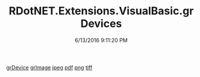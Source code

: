 ﻿---
title: RDotNET.Extensions.VisualBasic.grDevices
date: 6/13/2016 9:11:20 PM
---

[grDevice](T-RDotNET.Extensions.VisualBasic.grDevices.grDevice.html)
[grImage](T-RDotNET.Extensions.VisualBasic.grDevices.grImage.html)
[jpeg](T-RDotNET.Extensions.VisualBasic.grDevices.jpeg.html)
[pdf](T-RDotNET.Extensions.VisualBasic.grDevices.pdf.html)
[png](T-RDotNET.Extensions.VisualBasic.grDevices.png.html)
[tiff](T-RDotNET.Extensions.VisualBasic.grDevices.tiff.html)
